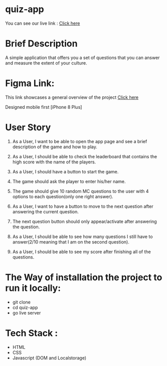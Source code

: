 # quiz-app

You can see our live link  : [ Click here](https://ahmedhamouda2.github.io/quiz-app/)

# Brief Description
A simple application that offers you a set of questions that you can answer and measure the extent of your culture.
# Figma Link:
This link showcases a general overview of the project [ Click here](https://www.figma.com/file/4TlboxOaGunS3ssu6GMTFV/quiz?node-id=0%3A1)

Designed mobile first [iPhone 8 Plus]

# User Story
1. As a User, I want to be able to open the app page and see a brief description of the game and how to play.

2. As a User, I should be able to check the leaderboard that contains the high score with the name of the players.

3. As a User, I should have a button to start the game.

4. The game should ask the player to enter his/her name.

5. The game should give 10 random MC questions to the user with 4 options to each question(only one right answer).

6. As a User, I want to have a button to move to the next question after answering the current question.

7. The next question button should only appear/activate after answering the question.

8. As a User, I should be able to see how many questions I still have to answer(2/10 meaning that I am on the second question).

9. As a User, I should be able to see my score after finishing all of the questions.

# The Way of installation the project to run it locally:
 
 * git clone
 * cd quiz-app
 * go live server

 # Tech Stack :
 * HTML
 * CSS
 * Javascript (DOM and Localstorage)
